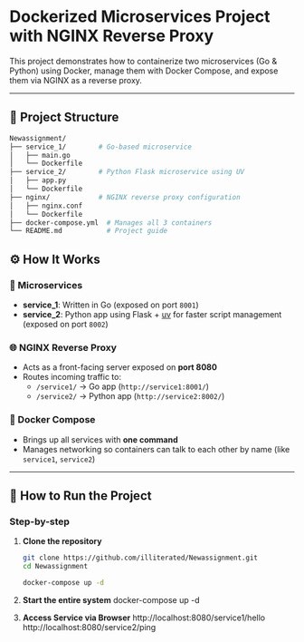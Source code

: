 #  Dockerized Microservices Project with NGINX Reverse Proxy

This project demonstrates how to containerize two microservices (Go & Python) using Docker, manage them with Docker Compose, and expose them via NGINX as a reverse proxy.

---

## 📂 Project Structure

```bash
Newassignment/
├── service_1/        # Go-based microservice
│   ├── main.go
│   └── Dockerfile
├── service_2/        # Python Flask microservice using UV
│   ├── app.py
│   └── Dockerfile
├── nginx/            # NGINX reverse proxy configuration
│   ├── nginx.conf
│   └── Dockerfile
├── docker-compose.yml  # Manages all 3 containers
└── README.md           # Project guide
```

## ⚙️ How It Works

### 🔧 Microservices
- **service_1**: Written in Go (exposed on port `8001`)
- **service_2**: Python app using Flask + [uv](https://astral.sh/blog/introducing-uv/) for faster script management (exposed on port `8002`)

### 🌐 NGINX Reverse Proxy
- Acts as a front-facing server exposed on **port 8080**
- Routes incoming traffic to:
  - `/service1/` → Go app (`http://service1:8001/`)
  - `/service2/` → Python app (`http://service2:8002/`)

### 🐳 Docker Compose
- Brings up all services with **one command**
- Manages networking so containers can talk to each other by name (like `service1`, `service2`)

---

## 🚀 How to Run the Project

### Step-by-step

1. **Clone the repository**
   ```bash
   git clone https://github.com/illiterated/Newassignment.git
   cd Newassignment

   docker-compose up -d

2. **Start the entire system**
   docker-compose up -d

3. **Access Service via Browser**
   http://localhost:8080/service1/hello
   http://localhost:8080/service2/ping

   





